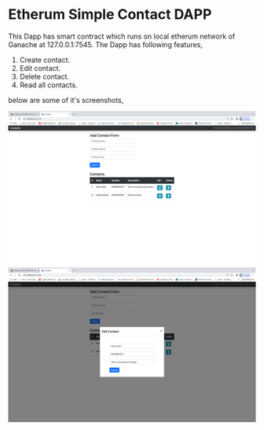 # Etherum Simple Contact DAPP

This Dapp has smart contract which runs on local etherum network of Ganache at 127.0.0.1:7545. The Dapp has following features,
 1. Create contact.
 2. Edit contact.
 3. Delete contact.
 4. Read all contacts.
 
below are some of it's screenshots,

![Alt text](/screenshots/1.png?raw=true "Optional Title")
![Alt text](/screenshots/2.png?raw=true "Optional Title")
